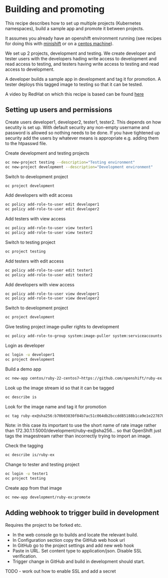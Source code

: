 # Building and promoting

This recipe describes how to set up multiple projects (Kubernetes namespaces), build a sample app and promote it between projects.

It assumes you already have an openshift environment running (see recipes for doing this with [minishift](minishift_local_machine.md)
or on a [centos machine](openshift_centos.md)).

We set up 2 projects, development and testing. We create developer and tester users with the developers hading write access to development 
and read access to testing, and testers having write access to testing and read access to development.

A developer builds a sample app in development and tag it for promotion. A tester deploys this tagged image to testing so that it can be 
tested.

A video by RedHat on which this recipe is based can be found
[here](https://www.youtube.com/watch?v=u6LT3efXL_4&list=PLaR6Rq6Z4Iqficb-XqeydZD_ZTD3XEwBp&index=19)

## Setting up users and permissions

Create users developer1, developer2, tester1, tester2. This depends on how secutity is set up. With default security any non-empty 
username and password is allowed so nothing needs to be done. If you have tightened up security add the users by whatever means is 
appropriate e.g. adding them to the htpasswd file.
 
Create development and testing projects
```sh
oc new-project testing --description="Testing environment"
oc new-project development --description="Development environment"
```

Switch to development project
```sh
oc project development
```

Add developers with edit access
```sh
oc policy add-role-to-user edit developer1
oc policy add-role-to-user edit developer2
```

Add testers with view access
```sh
oc policy add-role-to-user view tester1
oc policy add-role-to-user view tester2
```

Switch to testing project
```sh
oc project testing
```

Add testers with edit access
```sh
oc policy add-role-to-user edit tester1
oc policy add-role-to-user edit tester2
```

Add developers with view access
```sh
oc policy add-role-to-user view developer1
oc policy add-role-to-user view developer2
```

Switch to development project
```sh
oc project development
```

Give testing project image-puller rights to development
```sh
oc policy add-role-to-group system:image-puller system:serviceaccounts:testing -n development
```

Login as developer
```sh
oc login -u developer1
oc project development
```

Build a demo app
```sh
oc new-app centos/ruby-22-centos7~https://github.com/openshift/ruby-ex.git
```

Look up the image stream id so that it can be tagged
```sh
oc describe is
```

Look for the image name and tag it for promotion
```sh
oc tag ruby-ex@sha256:b70b03830f84b7ac51c064db2bccdd85188b1ca9e1e22787015b5d752ce71886 development/ruby-ex:promote
```

Note: in this case its important to use the short name of rate image rather than 172.30.1.1:5000/development/ruby-ex@sha256… so that 
OpenShift just tags the imagestream rather than incorrectly trying to import an image.

Check the tagging
```sh
oc describe is/ruby-ex
```

Change to tester and testing project
```sh
oc login -u tester1
oc project testing
```

Create app from that image
```sh
oc new-app development/ruby-ex:promote
```

## Adding webhook to trigger build in development

Requires the project to be forked etc.

* In the web console go to builds and locate the relevant build.
* In Configuration section copy the GitHub web hook url
* In GitHub go to the project settings and add new web hook
* Paste in URL. Set content type to application/json. Disable SSL verification.
* Trigger change in GitHub and build in development should start.

TODO - work out how to enable SSL and add a secret
